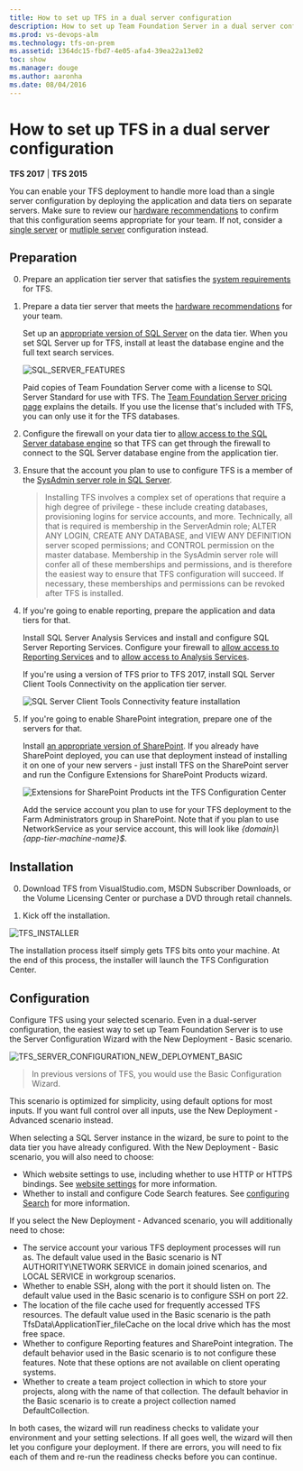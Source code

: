 ```yaml
---
title: How to set up TFS in a dual server configuration
description: How to set up Team Foundation Server in a dual server configuration using the full configuration wizard
ms.prod: vs-devops-alm
ms.technology: tfs-on-prem
ms.assetid: 1364dc15-fbd7-4e05-afa4-39ea22a13e02
toc: show
ms.manager: douge
ms.author: aaronha
ms.date: 08/04/2016
---
```


# How to set up TFS in a dual server configuration

**TFS 2017** | **TFS 2015**

You can enable your TFS deployment to handle more load than a single server 
configuration by deploying the application and data tiers on separate servers.
Make sure to review our [hardware recommendations](../../requirements.md#hardware-recommendations)
to confirm that this configuration seems appropriate for your team. If not, 
consider a [single server](single-server.md) or 
[mutliple server](multiple-server.md) configuration instead.

## Preparation

0. Prepare an application tier server that satisfies the 
[system requirements](../../requirements.md) for TFS.

0. Prepare a data tier server that meets the 
[hardware recommendations](../../requirements.md#hardware-recommendations)
for your team. 

	Set up an [appropriate version of SQL Server](../../requirements.md#sql-server) 
	on the data tier. When you set SQL Server up for TFS, install at least the 
	database engine and the full text search services.

	![SQL_SERVER_FEATURES](_shared/_img/sql-features.png)

	Paid copies of Team Foundation Server come with a license to SQL Server 
	Standard for use with TFS. The 
	[Team Foundation Server pricing page](https://www.visualstudio.com/team-services/tfs-pricing) 
	explains the details. If you use the license that's included with TFS, you can 
	only use it for the TFS databases.

0. Configure the firewall on your data tier to 
[allow access to the SQL Server database engine](https://msdn.microsoft.com/library/ms175043.aspx)
so that TFS can get through the firewall to connect to the SQL Server database 
engine from the application tier.

0. Ensure that the account you plan to use to configure TFS is a member of the 
[SysAdmin server role in SQL Server](https://msdn.microsoft.com/library/ms188659.aspx). 

	> Installing TFS involves a complex set of operations that require a high degree of privilege - these include creating databases, 
	> provisioning logins for service accounts, and more. Technically, all that is required is membership in the ServerAdmin role; 
	> ALTER ANY LOGIN, CREATE ANY DATABASE, and VIEW ANY DEFINITION server scoped permissions; and CONTROL permission on the master 
	> database. Membership in the SysAdmin server role will confer all of these memberships and permissions,
	> and is therefore the easiest way to ensure that TFS configuration will succeed. If necessary, these memberships and permissions 
	> can be revoked after TFS is installed.  

0. If you're going to enable reporting, prepare the application and data tiers for that.

	Install SQL Server Analysis Services and install and configure SQL Server 
	Reporting Services. Configure your firewall to 
	[allow access to Reporting Services](https://msdn.microsoft.com/library/bb934283.aspx) 
	and to 
	[allow access to Analysis Services](https://msdn.microsoft.com/library/ms174937.aspx).

	If you're using a version of TFS prior to TFS 2017, install SQL Server Client 
	Tools Connectivity on the application tier server.

	![SQL Server Client Tools Connectivity feature installation](_img/sql-client-tools-connectivity.png)

0. If you're going to enable SharePoint integration, 
prepare one of the servers for that.

	Install [an appropriate version of SharePoint](../../requirements.md#sharepoint). 
	If you already have SharePoint deployed, you can use that deployment instead of 
	installing it on one of your new servers - just install TFS on the SharePoint 
	server and run the Configure Extensions for SharePoint Products wizard.

	![Extensions for SharePoint Products int the TFS Configuration Center](_img/tfs-extensions-for-sharepoint.png)

	Add the service account you plan to use for your TFS deployment to the Farm 
	Administrators group in SharePoint. Note that if you plan to use NetworkService 
	as your service account, this will look like *{domain}\\{app-tier-machine-name}$*.

## Installation

0. Download TFS from VisualStudio.com, MSDN Subscriber Downloads,
or the Volume Licensing Center or purchase a DVD through retail channels.

0. Kick off the installation.

![TFS_INSTALLER](_shared/_img/installer.png)

The installation process itself simply gets TFS bits onto your machine. 
At the end of this process, the installer will launch the TFS 
Configuration Center. 

## Configuration

Configure TFS using your selected scenario. Even in a dual-server configuration,
the easiest way to set up Team Foundation Server is to use the Server Configuration
Wizard with the New Deployment - Basic scenario.

![TFS_SERVER_CONFIGURATION_NEW_DEPLOYMENT_BASIC](_shared/_img/new-deployment-basic.png)

> In previous versions of TFS, you would use the Basic Configuration
> Wizard.

This scenario is optimized for simplicity, using default options for 
most inputs. If you want full control over all inputs, use the New 
Deployment - Advanced scenario instead. 

When selecting a SQL Server instance in the wizard, be sure to point to the
data tier you have already configured. With the New Deployment - Basic scenario, 
you will also need to choose:

- Which website settings to use, including whether to use HTTP or HTTPS
bindings. See [website settings](../../websitesettings.md) for more 
information.
- Whether to install and configure Code Search features. See
[configuring Search](../../../search/code/administration.md#config-tfs) 
for more information.

If you select the New Deployment - Advanced scenario, you will additionally need
to chose:

- The service account your various TFS deployment processes will run as.
The default value used in the Basic scenario is NT AUTHORITY\NETWORK SERVICE
in domain joined scenarios, and LOCAL SERVICE in workgroup scenarios.
- Whether to enable SSH, along with the port it should listen on. The
default value used in the Basic scenario is to configure SSH on port 22.
- The location of the file cache used for frequently accessed TFS
resources. The default value used in the Basic scenario is the path
TfsData\ApplicationTier\_fileCache on the local drive which has the most
free space.
- Whether to configure Reporting features and SharePoint integration.
The default behavior used in the Basic scenario is to not configure
these features. Note that these options are not available on client 
operating systems.
- Whether to create a team project collection in which to store your
projects, along with the name of that collection. The default behavior
in the Basic scenario is to create a project collection named
DefaultCollection.

In both cases, the wizard will run readiness checks to validate your
environment and your setting selections. If all goes well, the wizard
will then let you configure your deployment. If there are errors, you
will need to fix each of them and re-run the readiness checks before
you can continue.